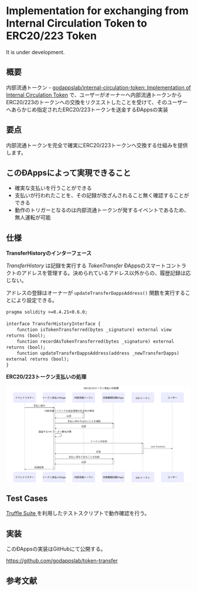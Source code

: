 # Implementation for exchanging from Internal Circulation Token to ERC20/223 Token

It is under development.

## 概要

内部流通トークン - [godappslab/internal\-circulation\-token: Implementation of Internal Circulation Token](https://github.com/godappslab/internal-circulation-token) で、ユーザーがオーナーへ内部流通トークンからERC20/223のトークンへの交換をリクエストしたことを受けて、そのユーザーへあらかじめ指定されたERC20/223トークンを送金するÐAppsの実装

## 要点

内部流通トークンを完全で確実にERC20/223トークンへ交換する仕組みを提供します。

## このÐAppsによって実現できること

- 確実な支払いを行うことができる
- 支払いが行われたことを、その記録が改ざんされること無く確認することができる
- 動作のトリガーとなるのは内部流通トークンが発するイベントであるため、無人運転が可能

## 仕様

**TransferHistoryのインターフェース**

*TransferHistory* は記録を実行する *TokenTransfer* ÐAppsのスマートコントラクトのアドレスを管理する。決められているアドレス以外からの、履歴記録は応じない。

アドレスの登録はオーナーが `updateTransferDappsAddress()` 関数を実行することにより設定できる。

```solidity
pragma solidity >=0.4.21<0.6.0;

interface TransferHistoryInterface {
    function isTokenTransferred(bytes _signature) external view returns (bool);
    function recordAsTokenTransferred(bytes _signature) external returns (bool);
    function updateTransferDappsAddress(address _newTransferDapps) external returns (bool);
}
```

**ERC20/223トークン支払いの処理**

![ERC20/223トークン支払いの処理](./docs/sequence-diagram/token-transfer.svg)

## Test Cases

[Truffle Suite ](https://truffleframework.com/) を利用したテストスクリプトで動作確認を行う。



## 実装

このÐAppsの実装はGitHubにて公開する。

https://github.com/godappslab/token-transfer

## 参考文献


